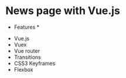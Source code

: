 # News page with Vue.js

* Features *

- Vue.js
- Vuex
- Vue router
- Transitions
- CSS3 Keyframes
- Flexbox
